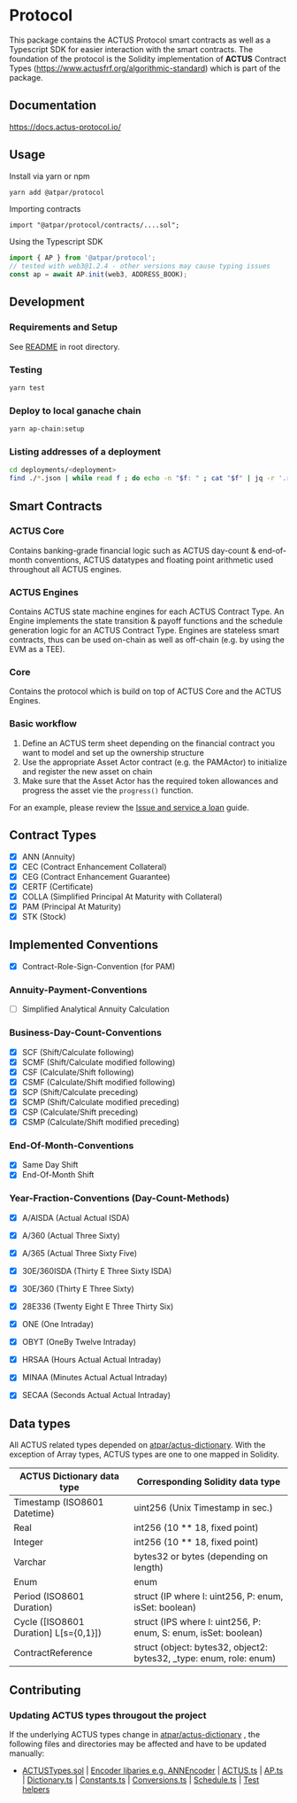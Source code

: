 # Protocol

This package contains the ACTUS Protocol smart contracts as well as a Typescript SDK for easier interaction with the smart contracts.
The foundation of the protocol is the Solidity implementation of **ACTUS** Contract Types (https://www.actusfrf.org/algorithmic-standard) which is part of the package.

## Documentation
https://docs.actus-protocol.io/

## Usage

Install via yarn or npm
```sh
yarn add @atpar/protocol
```

Importing contracts
```sol
import "@atpar/protocol/contracts/....sol";
```

Using the Typescript SDK
```ts
import { AP } from '@atpar/protocol';
// tested with web3@1.2.4 - other versions may cause typing issues
const ap = await AP.init(web3, ADDRESS_BOOK);
```

## Development

### Requirements and Setup
See [README](../../README.md) in root directory.

### Testing
```sh
yarn test
```

### Deploy to local ganache chain
```sh
yarn ap-chain:setup
```

### Listing addresses of a deployment
```sh
cd deployments/<deployment>
find ./*.json | while read f ; do echo -n "$f: " ; cat "$f" | jq -r '.receipt.contractAddress' ; done
```

## Smart Contracts

### ACTUS Core
Contains banking-grade financial logic such as ACTUS day-count & end-of-month conventions, ACTUS datatypes and floating point arithmetic used throughout all ACTUS engines. 

### ACTUS Engines
Contains ACTUS state machine engines for each ACTUS Contract Type. An Engine implements the state transition & payoff functions and the schedule generation logic for an ACTUS Contract Type. Engines are stateless smart contracts, thus can be used on-chain as well as off-chain (e.g. by using the EVM as a TEE).

### Core
Contains the protocol which is build on top of ACTUS Core and the ACTUS Engines.

### Basic workflow
1. Define an ACTUS term sheet depending on the financial contract you want to model and set up the ownership structure
2. Use the appropriate Asset Actor contract (e.g. the PAMActor) to initialize and register the new asset on chain
3. Make sure that the Asset Actor has the required token allowances and progress the asset vie the `progress()` function.

For an example, please review the [Issue and service a loan](https://docs.actus-protocol.io/guides/issue-and-service) guide.

## Contract Types
- [x] ANN (Annuity)
- [x] CEC (Contract Enhancement Collateral)
- [x] CEG (Contract Enhancement Guarantee)
- [x] CERTF (Certificate)
- [x] COLLA (Simplified Principal At Maturity with Collateral)
- [x] PAM (Principal At Maturity)
- [x] STK (Stock)

## Implemented Conventions
- [x] Contract-Role-Sign-Convention (for PAM)

### Annuity-Payment-Conventions
- [ ] Simplified Analytical Annuity Calculation

### Business-Day-Count-Conventions
- [x] SCF (Shift/Calculate following)
- [x] SCMF (Shift/Calculate modified following)
- [x] CSF (Calculate/Shift following)
- [x] CSMF (Calculate/Shift modified following)
- [x] SCP (Shift/Calculate preceding)
- [x] SCMP (Shift/Calculate modified preceding)
- [x] CSP (Calculate/Shift preceding)
- [x] CSMP (Calculate/Shift modified preceding)

### End-Of-Month-Conventions
- [x] Same Day Shift
- [x] End-Of-Month Shift

### Year-Fraction-Conventions (Day-Count-Methods)
- [x] A/AISDA (Actual Actual ISDA)
- [x] A/360 (Actual Three Sixty)
- [x] A/365 (Actual Three Sixty Five)
- [x] 30E/360ISDA (Thirty E Three Sixty ISDA)
- [x] 30E/360 (Thirty E Three Sixty)
- [x] 28E336 (Twenty Eight E Three Thirty Six)
- [x] ONE (One Intraday)
- [x] OBYT (OneBy Twelve Intraday)
- [x] HRSAA (Hours Actual Actual Intraday)
- [x] MINAA (Minutes Actual Actual Intraday)
- [x] SECAA (Seconds Actual Actual Intraday)


## Data types
All ACTUS related types depended on [atpar/actus-dictionary](https://github.com/atpar/actus-dictionary). 
With the exception of Array types, ACTUS types are one to one mapped in Solidity.

| ACTUS Dictionary data type            | Corresponding Solidity data type                                    |
|---------------------------------------|---------------------------------------------------------------------|
| Timestamp (ISO8601 Datetime)          | uint256 (Unix Timestamp in sec.)                                    |
| Real                                  | int256 (10 ** 18, fixed point)                                      |
| Integer                               | int256 (10 ** 18, fixed point)                                      |
| Varchar                               | bytes32 or bytes (depending on length)                              |
| Enum                                  | enum                                                                |
| Period (ISO8601 Duration)             | struct (IP where I: uint256, P: enum, isSet: boolean)               |
| Cycle ([ISO8601 Duration] L[s={0,1}]) | struct (IPS where I: uint256, P: enum, S: enum, isSet: boolean)     |
| ContractReference                     | struct (object: bytes32, object2: bytes32, _type: enum, role: enum) |


## Contributing

### Updating ACTUS types througout the project
If the underlying ACTUS types change in [atpar/actus-dictionary](https://github.com/atpar/actus-dictionary)
, the following files and directories may be affected and have to be updated manually:
- [ACTUSTypes.sol](contracts/ACTUS/Core/ACTUSTypes.sol)
| [Encoder libaries e.g. ANNEncoder](contracts/Core/ANN/ANNEncoder.sol)
| [ACTUS.ts](src/types/ACTUS.ts)
| [AP.ts](src/types/AP.ts)
| [Dictionary.ts](src/types/dictionary/dictionary.json)
| [Constants.ts](src/utils/Constants.ts)
| [Conversions.ts](src/utils/Conversion.ts)
| [Schedule.ts](src/utils/Schedule.ts)
| [Test helpers](test/helper)
